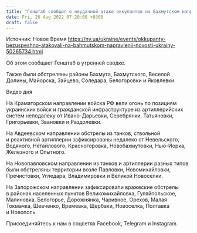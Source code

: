 ```yaml
---
title: "Генштаб сообщил о неудачной атаке оккупантов на Бахмутском направлении"
date: Fri, 26 Aug 2022 07:20:00 +0300
draft: false
---
```

Источник: Новое Время https://nv.ua/ukraine/events/okkupanty-bezuspeshno-atakovali-na-bahmutskom-napravlenii-novosti-ukrainy-50265734.html


Об этом сообщает Генштаб в утренней сводке.

Также были обстреляны районы Бахмута, Бахмутского, Веселой Долины, Майорска, Зайцево, Соледара, Белогоровки и Яковлевки.

 Видео дня   

На Краматорском направлении войска РФ вели огонь по позициям украинских войск и гражданской инфраструктуре из артиллерийских систем неподалеку от Ивано-Дарьевки, Серебрянки, Татьяновки, Григорьевки, Звановки и Раздолевки.

На Авдеевском направлении обстрелы из танков, ствольной и реактивной артиллерии зафиксированы недалеко от Невельского, Водяного, Нетайлового, Красногоровка, Новобахмутовки, Нью-Йорка, Железного и Опытного.

На Новопавловском направлении из танков и артиллерии разных типов были обстреляны территории возле Павловки, Новомихайловки, Пречистовки, Угледара, Владимировки и Великой Новоселки.

На Запорожском направлении зафиксировали вражеские обстрелы в районах населенных пунктов Великомихайловка, Гуляйпольское, Малиновка, Белогорье, Дорожнянка, Чаривное, Орехов, Малая Токмачка, Шевченко, Времевка, Щербаки, Новоселка, Полтавка и Новополь.

Присоединяйтесь к нам в соцсетях Facebook, Telegram и Instagram.
